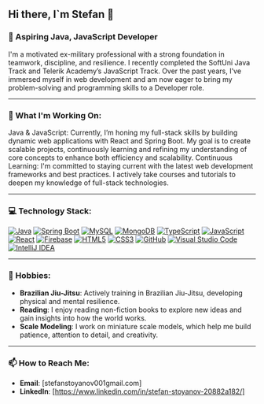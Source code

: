 ## Hi there, I`m Stefan 👋

### 🚀 Aspiring Java, JavaScript Developer
I'm a motivated ex-military professional with a strong foundation in teamwork, discipline, and resilience. I recently completed the SoftUni Java Track and Telerik Academy’s JavaScript Track. Over the past years, I've immersed myself in web development and am now eager to bring my problem-solving and programming skills to a Developer role.

---

### 🔨 What I'm Working On:
Java & JavaScript: Currently, I’m honing my full-stack skills by building dynamic web applications with React and Spring Boot. My goal is to create scalable projects, continuously learning and refining my understanding of core concepts to enhance both efficiency and scalability.
Continuous Learning: I'm committed to staying current with the latest web development frameworks and best practices. I actively take courses and tutorials to deepen my knowledge of full-stack technologies.

---

### 💻 Technology Stack:
[![Java](https://img.shields.io/badge/Java-007396?logo=java&logoColor=white&style=for-the-badge)](https://www.oracle.com/java/)
[![Spring Boot](https://img.shields.io/badge/Spring%20Boot-6DB33F?logo=springboot&logoColor=white&style=for-the-badge)](https://spring.io/projects/spring-boot)
[![MySQL](https://img.shields.io/badge/MySQL-4479A1?logo=mysql&logoColor=white&style=for-the-badge)](https://www.mysql.com/)
[![MongoDB](https://img.shields.io/badge/MongoDB-47A248?logo=mongodb&logoColor=white&style=for-the-badge)](https://www.mongodb.com/)
[![TypeScript](https://img.shields.io/badge/TypeScript-007ACC?logo=typescript&logoColor=white&style=for-the-badge)](https://www.typescriptlang.org/)
[![JavaScript](https://img.shields.io/badge/Javascript-F7DF1E?logo=javascript&logoColor=black&style=for-the-badge)](https://developer.mozilla.org/en-US/docs/Web/JavaScript)
[![React](https://img.shields.io/badge/React-61DAFB?logo=react&logoColor=white&style=for-the-badge)](https://reactjs.org/)
[![Firebase](https://img.shields.io/badge/Firebase-FFCA28?logo=firebase&logoColor=black&style=for-the-badge)](https://firebase.google.com/)
[![HTML5](https://img.shields.io/badge/HTML5-E34F26?logo=html5&logoColor=white&style=for-the-badge)](https://developer.mozilla.org/en-US/docs/Glossary/HTML5)
[![CSS3](https://img.shields.io/badge/CSS3-1572B6?logo=css3&logoColor=white&style=for-the-badge)](https://developer.mozilla.org/en-US/docs/Web/CSS)
[![GitHub](https://img.shields.io/badge/GitHub-181717?logo=github&logoColor=white&style=for-the-badge)](https://github.com/)
[![Visual Studio Code](https://img.shields.io/badge/Visual%20Studio%20Code-007ACC?logo=visualstudiocode&logoColor=white&style=for-the-badge)](https://code.visualstudio.com/)
[![IntelliJ IDEA](https://img.shields.io/badge/IntelliJ%20IDEA-000000?logo=intellijidea&logoColor=white&style=for-the-badge)](https://www.jetbrains.com/idea/)

---

### 🎯 Hobbies:
- **Brazilian Jiu-Jitsu**: Actively training in Brazilian Jiu-Jitsu, developing physical and mental resilience.
- **Reading**: I enjoy reading non-fiction books to explore new ideas and gain insights into how the world works.
- **Scale Modeling**: I work on miniature scale models, which help me build patience, attention to detail, and creativity.

---

### 📫 How to Reach Me:
- **Email**: [stefanstoyanov001gmail.com]
- **LinkedIn**: [https://www.linkedin.com/in/stefan-stoyanov-20882a182/]
